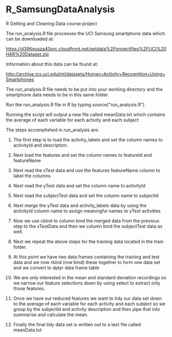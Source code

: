 # R_SamsungDataAnalysis
R Getting and Cleaning Data course project

The run_analysis.R file processes the UCI Samsung smartphone data which can be downloaded at:

https://d396qusza40orc.cloudfront.net/getdata%2Fprojectfiles%2FUCI%20HAR%20Dataset.zip 

Information about this data can be found at:

http://archive.ics.uci.edu/ml/datasets/Human+Activity+Recognition+Using+Smartphones 

The run_analysis.R file needs to be put into your working directory and the smartphone data needs to be in this same folder.

Run the run_analysis.R file in R by typing source("run_analysis.R")

Running the script will output a new file called meanData.txt which contains the average of each variable for each activity and each subject

The steps accomplished in run_analysis are:

1) The first step is to load the activity_labels and set the column names to activityId and
description.

2) Next load the features and set the column names to featureId and featureName

3) Next read the xTest data and use the features featureName column to label the columns

4) Next read the yTest data and set the column name to activityId

5) Next read the subjectTest data and set the column name to subjectId

6) Next merge the yTest data and activity_labels data by using the activityId column name
to assign meaningful names to yTest activities

7) Now we use cbind to column bind the merged data from the previous step to the xTestData
and then we column bind the subjectTest data as well.

8) Next we repeat the above steps for the training data located in the train folder.

9) At this point we have two data frames containing the training and test data and we now
rbind (row bind) these together to form one data set and we convert to dplyr data frame
table

10) We are only interested in the mean and standard deviation recordings so we narrow our
feature selections down by using select to extract only those features.

11) Once we have our reduced features we want to tidy our data set down to the average 
of each variable for each activity and each subject so we group by the subjectId and
activity description and then pipe that into summarise and calculate the mean.

12) Finally the final tidy data set is written out to a text file called meanData.txt
